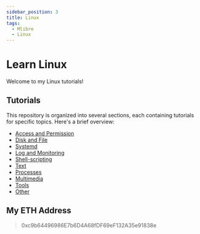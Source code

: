 ```yaml
---
sidebar_position: 3
title: Linux
tags:
  - Mlibre
  - Linux
---
```


# Learn Linux

Welcome to my Linux tutorials!

## Tutorials

This repository is organized into several sections, each containing tutorials for specific topics. Here's a brief overview:

* [Access and Permission](./access.md)
* [Disk and File](./disk-file.md)
* [Systemd](./systemd.md)
* [Log and Monitoring](./log-monitoring.md)
* [Shell-scripting](./shell-scripting.md)
* [Text](./text.md)
* [Processes](./processes.md)
* [Multimedia](./multimedia.md)
* [Tools](./tools.md)
* [Other](./other.md)

## My ETH Address

> 0xc9b64496986E7b6D4A68fDF69eF132A35e91838e
